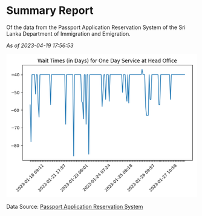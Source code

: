 # Summary Report

Of the data from the Passport Application Reservation System of the Sri Lanka Department of Immigration and Emigration.

*As of 2023-04-19 17:56:53*

![Wait Time Chart](summary.wait_time_chart.png)

Data Source: [Passport Application Reservation System](https://eservices.immigration.gov.lk:8443/appointment/pages/reservationApplication.xhtml)